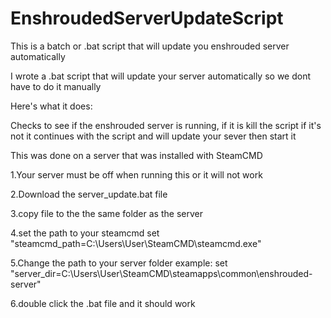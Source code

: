 # EnshroudedServerUpdateScript
This is a batch or .bat script that will update you enshrouded server automatically

I wrote a .bat script that will update your server automatically so we dont have to do it manually

Here's what it does:
 
Checks to see if the enshrouded server is running, if it is kill the script if it's not it continues with the script and will update your sever then start it

This was done on a server that was installed with SteamCMD

1.Your server must be off when running this or it will not work

2.Download the server_update.bat file  

3.copy file to the the same folder as the server

4.set the path to your steamcmd
set "steamcmd_path=C:\Users\User\SteamCMD\steamcmd.exe"

5.Change the path to your server folder
example: set "server_dir=C:\Users\User\SteamCMD\steamapps\common\enshrouded-server"

6.double click the .bat file and it should work
